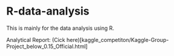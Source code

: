 # R-data-analysis
This is mainly for the data analysis using R.

Analytical Report: 
(Cick here)[kaggle_competiton/Kaggle-Group-Project_below_0.15_Official.html]

